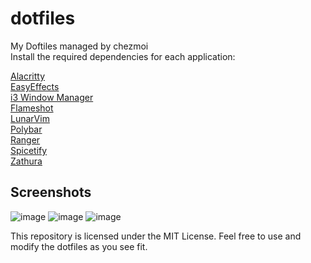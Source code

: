 # dotfiles
My Doftiles managed by chezmoi <br>
Install the required dependencies for each application:

[Alacritty](https://alacritty.org/)<br>
[EasyEffects](https://github.com/wwmm/easyeffects#Installation)<br>
[i3 Window Manager](https://i3wm.org/downloads/)<br>
[Flameshot](https://flameshot.org/#download)<br>
[LunarVim](https://www.lunarvim.org/docs/installation)<br>
[Polybar](https://polybar.github.io/)<br>
[Ranger](https://ranger.github.io/)<br>
[Spicetify](https://spicetify.app/docs/advanced-usage/installation/)<br>
[Zathura](https://github.com/pwmt/zathura)

## Screenshots
![image](https://github.com/AlexONEX/dotfiles/assets/22077128/ce76e1cd-393a-411f-b9d3-463ea431de34)
![image](https://github.com/AlexONEX/dotfiles/assets/22077128/93a327e7-0cc9-4836-812f-ac69548023d8)
![image](https://github.com/AlexONEX/dotfiles/assets/22077128/3844b368-e977-47cd-b108-3b3dbfd9712a)

This repository is licensed under the MIT License. Feel free to use and modify the dotfiles as you see fit.
